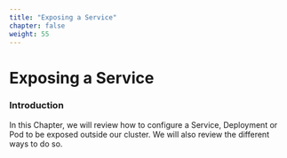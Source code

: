 ```yaml
---
title: "Exposing a Service"
chapter: false
weight: 55
---
```


# Exposing a Service 
### Introduction

In this Chapter, we will review how to configure a Service, Deployment or Pod to be exposed outside our cluster. We will also review the different ways to do so.


